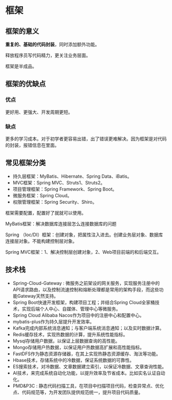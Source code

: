 # 框架

## 框架的意义

**重复的、基础的代码封装**，同时添加额外功能。

释放程序员写代码精力，更关注业务层面。

框架是半成品。

## 框架的优缺点

### 优点

更好用、更强大、开发周期更短。

### 缺点

更多的学习成本。对于初学者更容易出错，出了错误更难解决。因为框架是对代码的封装，报错信息在里面。

## 常见框架分类

- 持久层框架：MyBatis、Hibernate、Spring Data、iBatis。
- MVC框架：Spring MVC、Struts1、Struts2。
- 项目管理框架：Spring Framework、Spring Boot。
- 微服务框架：Spring Cloud。
- 权限管理框架：Spring Security、Shiro。

框架需要配置，配置好了就就可以使用。

MyBatis框架：解决数据库连接层怎么连接数据库的问题

Spring （Ioc/DI）框架：创建对象，把属性注入进去。创建业务层对象、数据库连接层对象。不能构建控制层对象。

Spring MVC框架：1、解决控制层创建对象，2、Web项目前端的和后端交互。

## 技术栈

- Spring-Cloud-Gateway : 微服务之前架设的网关服务，实现服务注册中的API请求路由，以及控制流速控制和熔断处理都是常用的架构手段，而这些功能Gateway天然支持。
- Spring Boot快速开发框架，构建项目工程；并结合Spring Cloud全家桶技术，实现后端个人中心、自媒体、管理中心等微服务。
- Spring Cloud Alibaba Nacos作为项目中的注册中心和配置中心。
- mybatis-plus作为持久层提升开发效率。
- Kafka完成内部系统消息通知；与客户端系统消息通知；以及实时数据计算。
- Redis缓存技术，实现热数据的计算，提升系统性能指标。
- Mysql存储用户数据，以保证上层数据查询的高性能。
- Mongo存储用户热数据，以保证用户热数据高扩展和高性能指标。
- FastDFS作为静态资源存储器，在其上实现热静态资源缓存、淘汰等功能。
- Hbase技术，存储系统中的冷数据，保证系统数据的可靠性。
- ES搜索技术，对冷数据、文章数据建立索引，以保证冷数据、文章查询性能。
- AI技术，来完成系统自动化功能，以提升效率及节省成本。比如实名认证自动化。
- PMD&P3C : 静态代码扫描工具，在项目中扫描项目代码，检查异常点、优化点、代码规范等，为开发团队提供规范统一，提升项目代码质量。